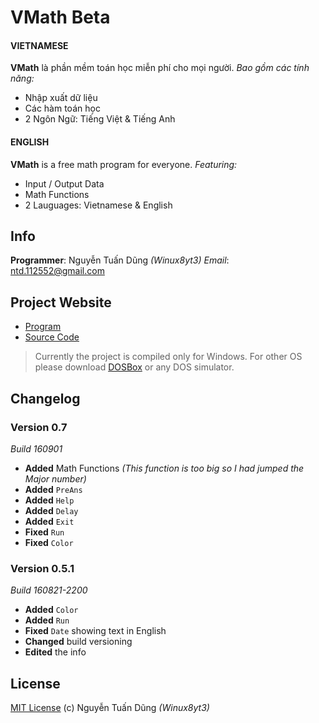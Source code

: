 # VMath Beta

#### VIETNAMESE
**VMath** là phần mềm toán học miễn phí cho mọi người.
*Bao gồm các tính năng:*
- Nhập xuất dữ liệu
- Các hàm toán học
- 2 Ngôn Ngữ: Tiếng Việt & Tiếng Anh

#### ENGLISH
**VMath** is a free math program for everyone.
*Featuring:*
- Input / Output Data
- Math Functions
- 2 Lauguages: Vietnamese & English

## Info

**Programmer**: Nguyễn Tuấn Dũng *(Winux8yt3)*
*Email*: ntd.112552@gmail.com

## Project Website

- [Program](https://bit.ly/vmath-xplorer)
- [Source Code](https://bit.ly/vmath-source)

> Currently the project is compiled only for Windows. For other OS please download [DOSBox](https://sourceforge.net/projects/dosbox/) or any DOS simulator.

## Changelog

### Version 0.7

*Build 160901*

- **Added** Math Functions *(This function is too big so I had jumped the Major number)*
- **Added** `PreAns`
- **Added** `Help`
- **Added** `Delay`
- **Added** `Exit`
- **Fixed** `Run`
- **Fixed** `Color`

### Version 0.5.1

*Build 160821-2200*

- **Added** `Color`
- **Added** `Run`
- **Fixed** `Date` showing text in English
- **Changed** build versioning
- **Edited** the info

## License
[MIT License](https://github.com/winux8yt3/vmath/blob/master/LICENSE) (c) Nguyễn Tuấn Dũng *(Winux8yt3)*
